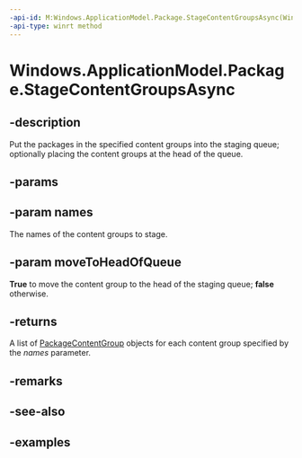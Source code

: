 ```yaml
---
-api-id: M:Windows.ApplicationModel.Package.StageContentGroupsAsync(Windows.Foundation.Collections.IIterable{System.String},System.Boolean)
-api-type: winrt method
---
```


<!-- Method syntax.
public IAsyncOperation<PackageContentGroup>> Package.StageContentGroupsAsync(IIterable<String> names, Boolean moveToHeadOfQueue)
-->

# Windows.ApplicationModel.Package.StageContentGroupsAsync

## -description
Put the packages in the specified content groups into the staging queue; optionally placing the content groups at the head of the queue.

## -params

## -param names
The names of the content groups to stage.

## -param moveToHeadOfQueue
**True** to move the content group to the head of the staging queue; **false** otherwise.

## -returns
A list of [PackageContentGroup](packagecontentgroup.md) objects for each content group specified by the _names_  parameter.

## -remarks

## -see-also

## -examples
